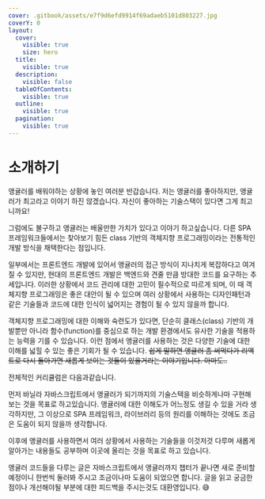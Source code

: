 ```yaml
---
cover: .gitbook/assets/e7f9d6efd9914f69adaeb5101d803227.jpg
coverY: 0
layout:
  cover:
    visible: true
    size: hero
  title:
    visible: true
  description:
    visible: false
  tableOfContents:
    visible: true
  outline:
    visible: true
  pagination:
    visible: true
---
```


# 소개하기

앵귤러를 배워야하는 상황에 놓인 여러분 반갑습니다. 저는 앵귤러를 좋아하지만, 앵귤러가 최고라고 이야기 하진 않겠습니다. 자신이 좋아하는 기술스택이 있다면 그게 최고니까요!&#x20;

그럼에도 불구하고 앵귤러는 배울만한 가치가 있다고 이야기 하고싶습니다. 다른 SPA 프레임워크들에서는 찾아보기 힘든 class 기반의  객체지향 프로그래밍이라는 전통적인 개발 방식을 채택한다는 점입니다.&#x20;

일부에서는 프론트엔드 개발에 있어서 앵귤러의 접근 방식이 지나치게 복잡하다고 여겨질 수 있지만, 현대의 프론트엔드 개발은 백엔드와 견줄 만큼 방대한 코드를 요구하는 추세입니다. 이러한 상황에서 코드 관리에 대한 고민이 필수적으로 따르게 되며, 이 때 객체지향 프로그래밍은 좋은 대안이 될 수 있으며 여러 상황에서 사용하는 디자인패턴과 같은 기술들과 코드에 대한 인식이 넓어지는 경험이 될 수 있지 않을까 합니다.

객체지향 프로그래밍에 대한 이해와 숙련도가 있다면, 단순히 클래스(class) 기반의 개발뿐만 아니라 함수(function)를 중심으로 하는 개발 환경에서도 유사한 기술을 적용하는 능력을 기를 수 있습니다. 이런 점에서 앵귤러를 사용하는 것은 다양한 기술에 대한 이해를 넓힐 수 있는 좋은 기회가 될 수 있습니다. ~~쉽게 말하면 앵귤러 좀 써먹다가 리액트로 다시 돌아가면 새롭게 보이는 것들이 있을거라는 이야기입니다. 아마도..~~

전체적인 커리큘럼은 다음과같습니다. &#x20;

먼저  바닐라 자바스크립트에서 앵귤러가 되기까지의 기술스택을 비슷하게나마 구현해보는 것을 목표로 하고있습니다. 앵귤러에 대한 이해도가 어느정도 생길 수 있을 거라 생각하지만, 그 이상으로 SPA 프레임워크, 라이브러리 등의 원리를 이해하는 것에도 조금은 도움이 되지 않을까 생각합니다.

이후에 앵귤러를 사용하면서 여러 상황에서 사용하는 기술들을 이것저것 다루며   새롭게 알아가는 내용들도 공부하며 이곳에 올리는 것을 목표로 하고 있습니다.&#x20;

앵귤러 코드들을 다루는 글은 자바스크립트에서 앵귤러까지 챕터가 끝나면 새로 준비할 예정이니 한번씩 둘러봐 주시고 조금이나마 도움이 되었으면 합니다. 글을 읽고 궁금한점이나 개선해야될 부분에 대한 피드백을 주시는것도 대환영입니다. 😅

